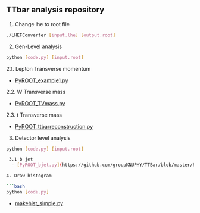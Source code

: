 ## TTbar analysis repository  


1. Change lhe to root file  
 
```bash
./LHEFConverter [input.lhe] [output.root]
```  
  
  

2. Gen-Level analysis  

```bash
python [code.py] [input.root]
``` 

 2.1. Lepton Transverse momentum
  - [PyROOT_example1.py](https://github.com/groupKNUPHY/TTBar/blob/master/PyROOT_example1.py)

 2.2. W Transverse mass
  - [PyROOT_TVmass.py](https://github.com/groupKNUPHY/TTBar/blob/master/PyROOT_TVmass.py)
  
 2.3. t Transverse mass
  - [PyROOT_ttbarreconstruction.py](https://github.com/groupKNUPHY/TTBar/blob/master/PyROOT_ttbarreconstruction.py)
  

3. Detector level analysis

```bash
python [code.py] [input.root]

 3.1 b jet
  - [PyROOT_bjet.py](https://github.com/groupKNUPHY/TTBar/blob/master/PyROOT_bjet.py)

4. Draw histogram 

```bash
python [code.py]
``` 

 - [makehist_simple.py](https://github.com/groupKNUPHY/TTBar/blob/master/makehist_simple.py)
